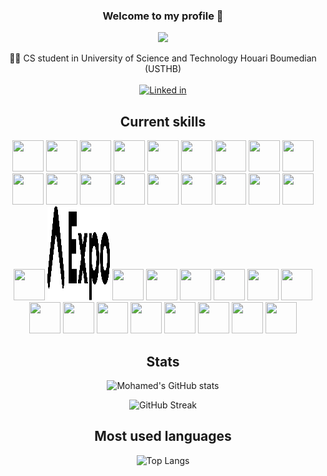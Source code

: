 <div align="center">
  
  ### Welcome to my profile 👋
  
  <a href="https://github.com/MohamedMouloudj"><img src="https://readme-typing-svg.herokuapp.com/?lines=Software%20Developer;Cyber%20Security%20Student;Always%20in%20new%20action!&font=Arial%20Black&center=true&width=445&height=55&color=32fce8&vCenter=true&size=25px"></a>
</div>

<p align="center">👨‍💻 CS student in University of Science and Technology Houari Boumedian (USTHB) <br/><br/>
  <a href="https://www.linkedin.com/in/mohamed-mouloudj-547020247"><img src="https://img.shields.io/badge/LinkedIn-0077B5?style=for-the-badge&logo=linkedin&logoColor=white" alt="Linked in"/></a>
</p>

 
<div align="center">
  
## Current skills

<img src="https://cdn.jsdelivr.net/gh/devicons/devicon@latest/icons/figma/figma-original.svg" height="50" width="50" /> <img src="https://cdn.jsdelivr.net/gh/devicons/devicon@latest/icons/html5/html5-original.svg" height="50" width="50" /> <img src="https://cdn.jsdelivr.net/gh/devicons/devicon@latest/icons/css3/css3-original.svg" height="50" width="50" /> <img src="https://cdn.jsdelivr.net/gh/devicons/devicon@latest/icons/sass/sass-original.svg" height="50" width="50" /> <img src="https://cdn.jsdelivr.net/gh/devicons/devicon@latest/icons/tailwindcss/tailwindcss-original.svg" height="50" width="50" /> <img src="https://cdn.jsdelivr.net/gh/devicons/devicon@latest/icons/javascript/javascript-original.svg" height="50" width="50" /> <img src="https://cdn.jsdelivr.net/gh/devicons/devicon@latest/icons/typescript/typescript-original.svg" height="50" width="50" /> <img src="https://cdn.jsdelivr.net/gh/devicons/devicon@latest/icons/react/react-original.svg" height="50" width="50" /> <img src="https://cdn.jsdelivr.net/gh/devicons/devicon@latest/icons/redux/redux-original.svg" height="50" width="50"/> <img src="https://user-images.githubusercontent.com/958486/218346783-72be5ae3-b953-4dd7-b239-788a882fdad6.svg" width="50" height="50" /> <img src="https://cdn.jsdelivr.net/gh/devicons/devicon@latest/icons/nextjs/nextjs-original.svg" height="50" width="50"/> <img src="https://cdn.jsdelivr.net/gh/devicons/devicon@latest/icons/astro/astro-original.svg" height="50" width="50" /> <img src="https://cdn.jsdelivr.net/gh/devicons/devicon@latest/icons/prisma/prisma-original.svg" height="50" width="50"/> <img src="https://cdn.jsdelivr.net/gh/devicons/devicon@latest/icons/java/java-original.svg" height="50" width="50" /> <img src="https://cdn.jsdelivr.net/gh/devicons/devicon@latest/icons/junit/junit-original-wordmark.svg" height="50" width="50" /> <img src="https://cdn.jsdelivr.net/gh/devicons/devicon@latest/icons/hibernate/hibernate-original.svg" height="50" width="50"/> <img height="50" width="50" src="https://cdn.jsdelivr.net/gh/devicons/devicon@latest/icons/python/python-original.svg" /> <img src="https://cdn.jsdelivr.net/gh/devicons/devicon@latest/icons/django/django-plain.svg" height="50" width="50" /> <img height="50" width="50" src="https://cdn.jsdelivr.net/gh/devicons/devicon@latest/icons/php/php-original.svg" /> <img src="https://github.com/expo/logos/blob/main/png/logo-wordmark.png?raw=true" height="150" width="100" /> <img src="https://cdn.jsdelivr.net/gh/devicons/devicon@latest/icons/dart/dart-original.svg" height="50" width="50"/> <img height="50" width="50" src="https://cdn.jsdelivr.net/gh/devicons/devicon@latest/icons/flutter/flutter-original.svg" /> <img height="50" width="50" src="https://cdn.jsdelivr.net/gh/devicons/devicon@latest/icons/androidstudio/androidstudio-original.svg" /> <img src="https://cdn.jsdelivr.net/gh/devicons/devicon@latest/icons/supabase/supabase-original.svg" height="50" width="50" /> <img height="50" width="50" src="https://cdn.jsdelivr.net/gh/devicons/devicon@latest/icons/firebase/firebase-original.svg" /> <img src="https://cdn.jsdelivr.net/gh/devicons/devicon@latest/icons/graphql/graphql-plain.svg" height="50" width="50" /> <img src="https://cdn.jsdelivr.net/gh/devicons/devicon@latest/icons/mongodb/mongodb-original-wordmark.svg" height="50" width="50" /> <img src="https://cdn.jsdelivr.net/gh/devicons/devicon@latest/icons/mysql/mysql-original-wordmark.svg" height="50" width="50"  /> <img height="50" width="50" src="https://cdn.jsdelivr.net/gh/devicons/devicon@latest/icons/postgresql/postgresql-original.svg" /> <img src="https://cdn.jsdelivr.net/gh/devicons/devicon@latest/icons/docker/docker-original.svg" height="50" width="50" /> <img src="https://cdn.jsdelivr.net/gh/devicons/devicon@latest/icons/git/git-original.svg" height="50" width="50" /> <img src="https://cdn.jsdelivr.net/gh/devicons/devicon@latest/icons/github/github-original.svg" height="50" width="50" /> <img src="https://cdn.jsdelivr.net/gh/devicons/devicon@latest/icons/c/c-original.svg" height="50" width="50" /> <img src="https://cdn.jsdelivr.net/gh/devicons/devicon@latest/icons/linux/linux-original.svg" height="50" width="50"  />

## Stats
<!--Different themes: dark, radical, merko, gruvbox, tokyonight, onedark, cobalt, synthwave, highcontrast, dracula-->
![Mohamed's GitHub stats](https://github-readme-stats.vercel.app/api?username=MohamedMouloudj&show_icons=true&icon_color=c1cc00&text_color=ffffff&title_color=ee0808&bg_color=0,1e006f,170faf,0a4eac)
<!-- ocean-gradient -->
![GitHub Streak](https://github-readme-streak-stats.herokuapp.com?user=MohamedMouloudj&theme=sunset-gradient&mode=weekly)

## Most used languages

![Top Langs](https://github-readme-stats.vercel.app/api/top-langs/?langs_count=12&username=MohamedMouloudj&bg_color=0,170faf,0a4eac&title_color=ee0808&&text_color=ffffff)
</div>

